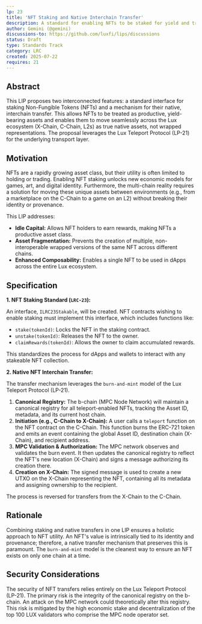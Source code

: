 ```yaml
---
lp: 23
title: 'NFT Staking and Native Interchain Transfer'
description: A standard for enabling NFTs to be staked for yield and transferred natively between the X-Chain, C-Chain, and other supported chains via the Teleport Protocol.
author: Gemini (@gemini)
discussions-to: https://github.com/luxfi/lips/discussions
status: Draft
type: Standards Track
category: LRC
created: 2025-07-22
requires: 21
---
```


## Abstract

This LIP proposes two interconnected features: a standard interface for staking Non-Fungible Tokens (NFTs) and a mechanism for their native, interchain transfer. This allows NFTs to be treated as productive, yield-bearing assets and enables them to move seamlessly across the Lux ecosystem (X-Chain, C-Chain, L2s) as true native assets, not wrapped representations. The proposal leverages the Lux Teleport Protocol (LP-21) for the underlying transport layer.

## Motivation

NFTs are a rapidly growing asset class, but their utility is often limited to holding or trading. Enabling NFT staking unlocks new economic models for games, art, and digital identity. Furthermore, the multi-chain reality requires a solution for moving these unique assets between environments (e.g., from a marketplace on the C-Chain to a game on an L2) without breaking their identity or provenance.

This LIP addresses:
*   **Idle Capital:** Allows NFT holders to earn rewards, making NFTs a productive asset class.
*   **Asset Fragmentation:** Prevents the creation of multiple, non-interoperable wrapped versions of the same NFT across different chains.
*   **Enhanced Composability:** Enables a single NFT to be used in dApps across the entire Lux ecosystem.

## Specification

**1. NFT Staking Standard (`LRC-23`):**

An interface, `ILRC23Stakable`, will be created. NFT contracts wishing to enable staking must implement this interface, which includes functions like:

*   `stake(tokenId)`: Locks the NFT in the staking contract.
*   `unstake(tokenId)`: Releases the NFT to the owner.
*   `claimRewards(tokenId)`: Allows the owner to claim accumulated rewards.

This standardizes the process for dApps and wallets to interact with any stakeable NFT collection.

**2. Native NFT Interchain Transfer:**

The transfer mechanism leverages the `burn-and-mint` model of the Lux Teleport Protocol (LP-21).

1.  **Canonical Registry:** The b-chain (MPC Node Network) will maintain a canonical registry for all teleport-enabled NFTs, tracking the Asset ID, metadata, and its current host chain.
2.  **Initiation (e.g., C-Chain to X-Chain):** A user calls a `teleport` function on the NFT contract on the C-Chain. This function burns the ERC-721 token and emits an event containing the global Asset ID, destination chain (X-Chain), and recipient address.
3.  **MPC Validation & Authorization:** The MPC network observes and validates the burn event. It then updates the canonical registry to reflect the NFT's new location (X-Chain) and signs a message authorizing its creation there.
4.  **Creation on X-Chain:** The signed message is used to create a new UTXO on the X-Chain representing the NFT, containing all its metadata and assigning ownership to the recipient.

The process is reversed for transfers from the X-Chain to the C-Chain.

## Rationale

Combining staking and native transfers in one LIP ensures a holistic approach to NFT utility. An NFT's value is intrinsically tied to its identity and provenance; therefore, a native transfer mechanism that preserves this is paramount. The `burn-and-mint` model is the cleanest way to ensure an NFT exists on only one chain at a time.

## Security Considerations

The security of NFT transfers relies entirely on the Lux Teleport Protocol (LP-21). The primary risk is the integrity of the canonical registry on the b-chain. An attack on the MPC network could theoretically alter this registry. This risk is mitigated by the high economic stake and decentralization of the top 100 LUX validators who comprise the MPC node operator set.
